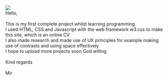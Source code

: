 ![](project1.gif)
 \
Hello,\
 \
This is my first complete project whilst learning programming\
I used HTML, CSS and Javascript with the web framework w3.css to make this site, which is an online CV\
I also made research and made use of UX principles for example making use of contrasts and using space effectively\
I hope to upload more projects soon God willing 
\
\
Kind regards
\
\
Mir
